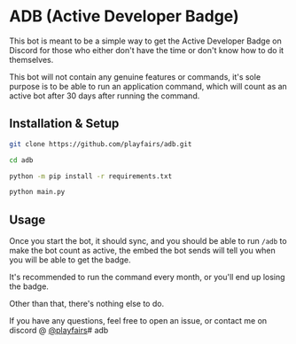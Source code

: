 # ADB (Active Developer Badge)

This bot is meant to be a simple way to get the Active Developer Badge on Discord for those who either don't have the time or don't know how to do it themselves.

This bot will not contain any genuine features or commands, it's sole purpose is to be able to run an application command, which will count as an active bot after 30 days after running the command.

## Installation & Setup

```bash
git clone https://github.com/playfairs/adb.git

cd adb

python -m pip install -r requirements.txt
```

```bash
python main.py
```

## Usage

Once you start the bot, it should sync, and you should be able to run `/adb` to make the bot count as active, the embed the bot sends will tell you when you will be able to get the badge.

It's recommended to run the command every month, or you'll end up losing the badge.

Other than that, there's nothing else to do.

If you have any questions, feel free to open an issue, or contact me on discord @ [@playfairs](https://discord.com/users/785042666475225109)# adb
